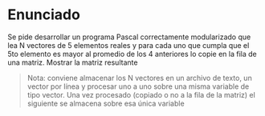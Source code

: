 # Enunciado

Se pide desarrollar un programa Pascal correctamente modularizado que lea N vectores
de 5 elementos reales y para cada uno que cumpla que el 5to elemento es mayor al
promedio de los 4 anteriores lo copie en la fila de una matriz. Mostrar la matriz resultante

> Nota: conviene almacenar los N vectores en un archivo de texto, un vector por línea y
> procesar uno a uno sobre una misma variable de tipo vector. Una vez procesado (copiado
> o no a la fila de la matriz) el siguiente se almacena sobre esa única variable
